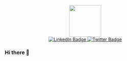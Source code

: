 <div id="header" align="center">
  <img src="https://media.giphy.com/media/L8K62iTDkzGX6/giphy.gif" width="100"/>
 
</div>

<div id="badges" align="center">
  <a href="https://www.linkedin.com/in/nileshbhaipatel/">
    <img src="https://img.shields.io/badge/LinkedIn-blue?style=for-the-badge&logo=linkedin&logoColor=white" alt="LinkedIn Badge"/>
  </a>

  <a href="https://twitter.com/nilesh_patel07">
    <img src="https://img.shields.io/badge/Twitter-blue?style=for-the-badge&logo=twitter&logoColor=white" alt="Twitter Badge"/>
  </a>
  </br>
  <img src="https://komarev.com/ghpvc/?username=nileshbhaipatel&style=flat-square&color=blue" alt=""/>
</div>

### Hi there 👋


